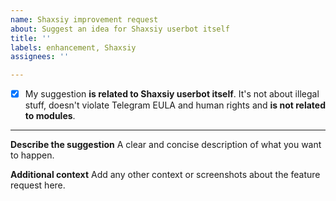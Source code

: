 ```yaml
---
name: Shaxsiy improvement request
about: Suggest an idea for Shaxsiy userbot itself
title: ''
labels: enhancement, Shaxsiy
assignees: ''

---
```


- [x] My suggestion **is related to Shaxsiy userbot itself**. It's not about illegal stuff, doesn't violate Telegram EULA and human rights and **is not related to modules**.
---
**Describe the suggestion**
A clear and concise description of what you want to happen.

**Additional context**
Add any other context or screenshots about the feature request here.
